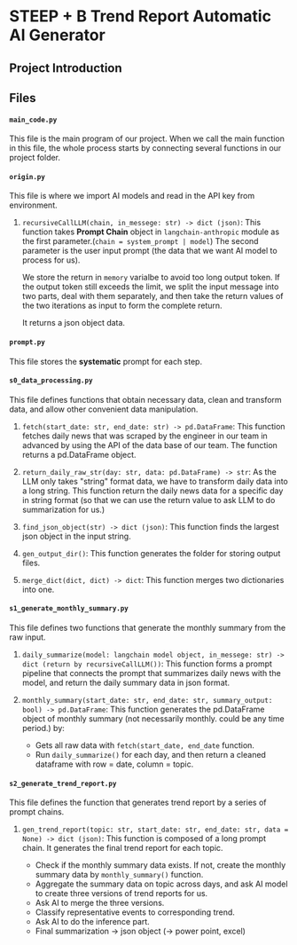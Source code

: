 # STEEP + B Trend Report Automatic AI Generator
## Project Introduction

## Files
#### `main_code.py`
This file is the main program of our project. When we call the main function in this file, the whole process starts by connecting several functions in our project folder. 
#### `origin.py`
This file is where we import AI models and read in the API key from environment. 
1. `recursiveCallLLM(chain, in_messege: str) -> dict (json)`:
    This function takes **Prompt Chain** object in `langchain-anthropic` module as the first parameter.(`chain = system_prompt | model`)
    The second parameter is the user input prompt (the data that we want AI model to process for us).

    We store the return in `memory` varialbe to avoid too long output token. If the output token still exceeds the limit, we split the input message into two parts, deal with them separately, and then take the return values of the two iterations as input to form the complete return.

    It returns a json object data.

#### `prompt.py`
This file stores the **systematic** prompt for each step.

#### `s0_data_processing.py`
This file defines functions that obtain necessary data, clean and transform data, and allow other convenient data manipulation.

1. `fetch(start_date: str, end_date: str) -> pd.DataFrame`:
    This function fetches daily news that was scraped by the engineer in our team in advanced by using the API of the data base of our team. The function returns a pd.DataFrame object.

2. `return_daily_raw_str(day: str, data: pd.DataFrame) -> str`:
    As the LLM only takes "string" format data, we have to transform daily data into a long string. This function return the daily news data for a specific day in string format (so that we can use the return value to ask LLM to do summarization for us.)

3. `find_json_object(str) -> dict (json)`:
    This function finds the largest json object in the input string.

4. `gen_output_dir()`:
    This function generates the folder for storing output files.

5. `merge_dict(dict, dict) -> dict`:
    This function merges two dictionaries into one.

#### `s1_generate_monthly_summary.py`
This file defines two functions that generate the monthly summary from the raw input.

1. `daily_summarize(model: langchain model object, in_messege: str) -> dict (return by recursiveCallLLM())`:
    This function forms a prompt pipeline that connects the prompt that summarizes daily news with the model, and return the daily summary data in json format.

2. `monthly_summary(start_date: str, end_date: str, summary_output: bool) -> pd.DataFrame`:
    This function generates the pd.DataFrame object of monthly summary (not necessarily monthly. could be any time period.) by:
    
    - Gets all raw data with `fetch(start_date, end_date` function.
    - Run `daily_summarize()` for each day, and then return a cleaned dataframe with row = date, column = topic.

#### `s2_generate_trend_report.py`
This file defines the function that generates trend report by a series of prompt chains.
1. `gen_trend_report(topic: str, start_date: str, end_date: str, data = None) -> dict (json)`:
    This function is composed of a long prompt chain. It generates the final trend report for each topic. 

    - Check if the monthly summary data exists. If not, create the monthly summary data by `monthly_summary()` function.
    - Aggregate the summary data on topic across days, and ask AI model to create three versions of trend reports for us.
    - Ask AI to merge the three versions.
    - Classify representative events to corresponding trend.
    - Ask AI to do the inference part.
    - Final summarization -> json object (-> power point, excel)